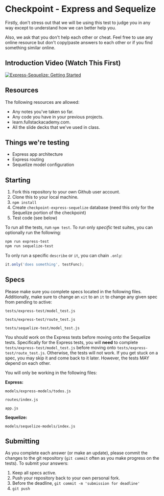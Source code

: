 # Checkpoint - Express and Sequelize

Firstly, don't stress out that we will be using this test to judge you in any way except to understand how we can better help you.

Also, we ask that you don't help each other or cheat. Feel free to use any online resource but don't copy/paste answers to each other or if you find something similar online.

## Introduction Video (Watch This First)

[![Express-Sequelize: Getting Started](https://img.youtube.com/vi/KgniaenJsj0/0.jpg)](https://youtu.be/KgniaenJsj0)


## Resources

The following resources are allowed:

- Any notes you've taken so far.
- Any code you have in your previous projects.
- learn.fullstackacademy.com.
- All the slide decks that we've used in class.

## Things we're testing

- Express app architecture
- Express routing
- Sequelize model configuration

## Starting

1. Fork this repository to your own Github user account.
2. Clone this to your local machine.
3. `npm install`
4. Create `checkpoint-express-sequelize` database (need this only for the Sequelize portion of the checkpoint)
5. Test code (see below)

To run all the tests, run `npm test`. To run only _specific_ test suites, you can optionally run the following:

```bash
npm run express-test
npm run sequelize-test
```

To only run a specific `describe` or `it`, you can chain `.only`:

```js
it.only('does something', testFunc);
```

## Specs

Please make sure you complete specs located in the following files. Additionally, make sure to change an `xit` to an `it` to change any given spec from pending to active:

`tests/express-test/model_test.js`

`tests/express-test/route_test.js`

`tests/sequelize-test/model_test.js`

You should work on the Express tests before moving onto the Sequelize tests. Specifically for the Express tests, you will **need** to complete `tests/express-test/model_test.js` before moving onto `tests/express-test/route_test.js`. Otherwise, the tests will not work. If you get stuck on a spec, you may skip it and come back to it later. However, the tests MAY depend on each other.

You will only be working in the following files:

**Express:**

`models/express-models/todos.js`

`routes/index.js`

`app.js`

**Sequelize:**

`models/sequelize-models/index.js`

## Submitting

As you complete each answer (or make an update), please commit the changes to the git repository (`git commit` often as you make progress on the tests). To submit your answers:

1. Keep all specs active.
2. Push your repository back to your own personal fork.
3. Before the deadline, `git commit -m 'submission for deadline'`
4. `git push`


<!-- testing ... -->